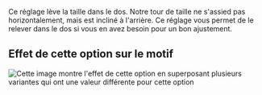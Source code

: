 Ce réglage lève la taille dans le dos. Notre tour de taille ne s'assied pas horizontalement, mais est incliné à l'arrière. Ce réglage vous permet de le relever dans le dos si vous en avez besoin pour un bon ajustement.

## Effet de cette option sur le motif

![Cette image montre l'effet de cette option en superposant plusieurs variantes qui ont une valeur différente pour cette option](waralee_backraise_sample.svg "Effet de cette option sur le motif")
